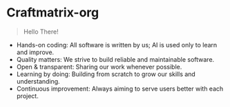 # Craftmatrix-org
> Hello There!
- Hands-on coding: All software is written by us; AI is used only to learn and improve.
- Quality matters: We strive to build reliable and maintainable software.
- Open & transparent: Sharing our work whenever possible.
- Learning by doing: Building from scratch to grow our skills and understanding.
- Continuous improvement: Always aiming to serve users better with each project.
